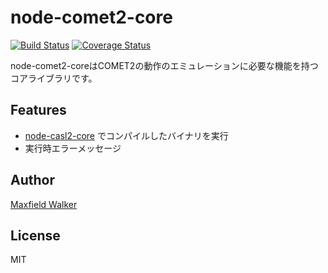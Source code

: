 # node-comet2-core

[![Build Status](https://travis-ci.org/node-casl2-comet2/node-comet2-core.svg?branch=master)](https://travis-ci.org/node-casl2-comet2/node-comet2-core)
[![Coverage Status](https://coveralls.io/repos/github/node-casl2-comet2/node-comet2-core/badge.svg?branch=master)](https://coveralls.io/github/node-casl2-comet2/node-comet2-core?branch=master)

node-comet2-coreはCOMET2の動作のエミュレーションに必要な機能を持つ
コアライブラリです。

## Features
- [node-casl2-core](https://github.com/node-casl2-comet2/node-casl2-core)
でコンパイルしたバイナリを実行
- 実行時エラーメッセージ


## Author
[Maxfield Walker](https://github.com/MaxfieldWalker)

## License
MIT
